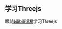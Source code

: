 ## 学习Threejs
跟随[bilibili课程](https://www.bilibili.com/video/BV1Gg411X7FY?p=1&vd_source=b412a07b3ad347d89eaf173f720a1daa)学习Threejs
